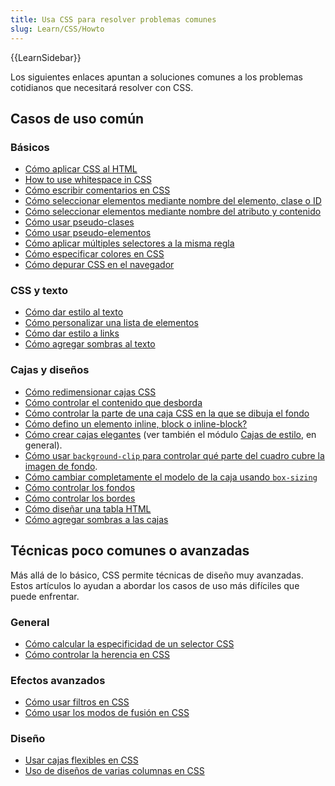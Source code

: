```yaml
---
title: Usa CSS para resolver problemas comunes
slug: Learn/CSS/Howto
---
```


{{LearnSidebar}}

Los siguientes enlaces apuntan a soluciones comunes a los problemas cotidianos que necesitará resolver con CSS.

## Casos de uso común

### Básicos

- [Cómo aplicar CSS al HTML](/es/docs/Learn/CSS/Introduction_to_CSS/How_CSS_works#how_to_apply_your_css_to_your_html)
- [How to use whitespace in CSS](/es/docs/Learn/CSS/Introduction_to_CSS/Syntax#white_space)
- [Cómo escribir comentarios en CSS](/es/docs/Learn/CSS/Introduction_to_CSS/Syntax#comments)
- [Cómo seleccionar elementos mediante nombre del elemento, clase o ID](/es/docs/Learn/CSS/Introduction_to_CSS/Selectors#simple_selectors)
- [Cómo seleccionar elementos mediante nombre del atributo y contenido](/es/docs/Learn/CSS/Introduction_to_CSS/Selectors#attribute_selectors)
- [Cómo usar pseudo-clases](/es/docs/Learn/CSS/Introduction_to_CSS/Selectors#pseudo-classes)
- [Cómo usar pseudo-elementos](/es/docs/Learn/CSS/Introduction_to_CSS/Selectors#pseudo-elements)
- [Cómo aplicar múltiples selectores a la misma regla](/es/docs/Learn/CSS/Introduction_to_CSS/Selectors#multiple_selectors_on_one_rule)
- [Cómo especificar colores en CSS](/es/docs/Learn/CSS/Introduction_to_CSS/Values_and_units#colors)
- [Cómo depurar CSS en el navegador](/es/docs/Learn/CSS/Introduction_to_CSS/Debugging_CSS#inspecting_the_dom_and_css)

### CSS y texto

- [Cómo dar estilo al texto](/es/docs/Learn/CSS/Styling_text/Fundamentals)
- [Cómo personalizar una lista de elementos](/es/docs/Learn/CSS/Styling_text/Styling_lists)
- [Cómo dar estilo a links](/es/docs/Learn/CSS/Styling_text/Styling_links)
- [Cómo agregar sombras al texto](/es/docs/Learn/CSS/Styling_text/Fundamentals#text_drop_shadows)

### Cajas y diseños

- [Cómo redimensionar cajas CSS](/es/docs/Learn/CSS/Introduction_to_CSS/Box_model#box_properties)
- [Cómo controlar el contenido que desborda](/es/docs/Learn/CSS/Introduction_to_CSS/Box_model#overflow)
- [Cómo controlar la parte de una caja CSS en la que se dibuja el fondo](/es/docs/Learn/CSS/Introduction_to_CSS/Box_model#background_clip)
- [Cómo defino un elemento inline, block o inline-block?](/es/docs/Learn/CSS/Introduction_to_CSS/Box_model#types_of_css_boxes)
- [Cómo crear cajas elegantes](/es/docs/Learn/CSS/Howto/create_fancy_boxes) (ver también el módulo [Cajas de estilo](/es/docs/Learn/CSS/Building_blocks), en general).
- [Cómo usar `background-clip` para controlar qué parte del cuadro cubre la imagen de fondo](/es/docs/Learn/CSS/Introduction_to_CSS/Box_model#background_clip).
- [Cómo cambiar completamente el modelo de la caja usando `box-sizing`](/es/docs/Learn/CSS/Styling_boxes/Box_model_recap#changing_the_box_model_completely)
- [Cómo controlar los fondos](/es/docs/Learn/CSS/Styling_boxes/Backgrounds)
- [Cómo controlar los bordes](/es/docs/Learn/CSS/Styling_boxes/Borders)
- [Cómo diseñar una tabla HTML](/es/docs/Learn/CSS/Styling_boxes/Styling_tables)
- [Cómo agregar sombras a las cajas](/es/docs/Learn/CSS/Styling_boxes/Advanced_box_effects#box_shadows)

## Técnicas poco comunes o avanzadas

Más allá de lo básico, CSS permite técnicas de diseño muy avanzadas. Estos artículos lo ayudan a abordar los casos de uso más difíciles que puede enfrentar.

### General

- [Cómo calcular la especificidad de un selector CSS](/es/docs/Learn/CSS/Introduction_to_CSS/Cascade_and_inheritance#specificity)
- [Cómo controlar la herencia en CSS](/es/docs/Learn/CSS/Introduction_to_CSS/Cascade_and_inheritance#controlling_inheritance)

### Efectos avanzados

- [Cómo usar filtros en CSS](/es/docs/Learn/CSS/Styling_boxes/Advanced_box_effects#filters)
- [Cómo usar los modos de fusión en CSS](/es/docs/Learn/CSS/Styling_boxes/Advanced_box_effects#blend_modes)

### Diseño

- [Usar cajas flexibles en CSS](/es/docs/Web/CSS/CSS_flexible_box_layout/Basic_concepts_of_flexbox)
- [Uso de diseños de varias columnas en CSS](/es/docs/Web/CSS/CSS_multicol_layout/Using_multicol_layouts)
